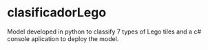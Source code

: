 # clasificadorLego

Model developed in python to classify 7 types of Lego tiles and a c# console aplication to deploy the model.
